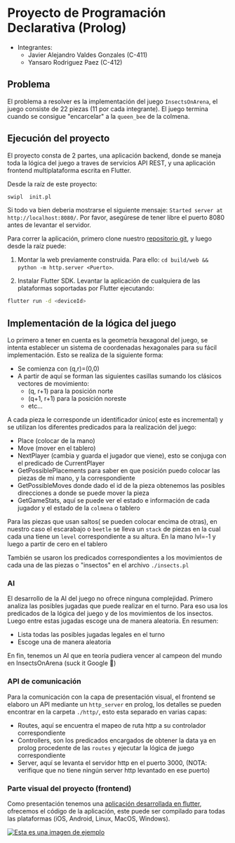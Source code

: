 # Proyecto de Programación Declarativa (Prolog)

- Integrantes:
  - Javier Alejandro Valdes Gonzales (C-411)
  - Yansaro Rodriguez Paez (C-412)

## Problema

El problema a resolver es la implementación del juego `InsectsOnArena`, el juego consiste de 22 piezas (11 por cada integrante). El juego termina cuando se consigue "encarcelar" a la `queen_bee` de la colmena.

## Ejecución del proyecto

El proyecto consta de 2 partes, una aplicación backend, donde se maneja toda la lógica del juego a traves de servicios API REST, y una aplicación frontend multiplataforma escrita en Flutter.

Desde la raíz de este proyecto:

``` bash
swipl  init.pl
```

Si todo va bien deberia mostrarse el siguiente mensaje:
```Started server at http://localhost:8080/```. Por favor, asegúrese de tener libre el puerto 8080 antes de levantar el servidor.

Para correr la aplicación, primero clone nuestro [repositorio git](https://github.com/yarn-rp/hive_game_client.git), y luego desde la raíz puede:

1. Montar la web previamente construida. Para ello: ``` cd build/web && python -m http.server <Puerto> ```.

2. Instalar Flutter SDK. Levantar la aplicación de cualquiera de las plataformas soportadas por Flutter ejecutando:

```bash
flutter run -d <deviceId> 
```

## Implementación de la lógica del juego

Lo primero a tener en cuenta es la geometría hexagonal del juego, se intenta establecer un sistema de coordenadas hexagonales para su fácil implementación. Esto se realiza de la siguiente forma:

- Se comienza con (q,r)=(0,0)
- A partir de aquí se forman las siguientes casillas sumando los clásicos vectores de movimiento:
  - (q, r+1) para la posición norte
  - (q+1, r+1) para la posición noreste
  - etc...

A cada pieza le corresponde un identificador único( este es incremental) y se utilizan los diferentes predicados para la realización del juego:

- Place (colocar de la mano)
- Move (mover en el tablero)
- NextPlayer (cambia y guarda el jugador que viene), esto se conjuga con el predicado de CurrentPlayer
- GetPossiblePlacements para saber en que posición puedo colocar las piezas de mi mano, y la correspondiente
- GetPossibleMoves donde dado el id de la pieza obtenemos las posibles direcciones a donde se puede mover la pieza
- GetGameStats, aquí se puede ver el estado e información de cada jugador y el estado de la `colmena` o tablero

Para las piezas que usan saltos( se pueden colocar encima de otras), en nuestro caso el escarabajo o `beetle` se lleva un `stack` de piezas en la cual cada una tiene un `level` correspondiente a su altura. En la mano lvl=-1 y luego a partir de cero en el tablero

También se usaron los predicados correspondientes a los movimientos de cada una de las piezas o "insectos" en el archivo `./insects.pl`

### AI

El desarrollo de la AI del juego no ofrece ninguna complejidad. Primero analiza las posibles jugadas que puede realizar en el turno. Para eso usa los predicados de la lógica del juego y de los movimientos de los insectos. Luego entre estas jugadas escoge una de manera aleatoria. En resumen:

- Lista todas las posibles jugadas legales en el turno
- Escoge una de manera aleatoria

En fin, tenemos un AI que en teoría pudiera vencer al campeon del mundo en InsectsOnArena (suck it Google 💪)

### API de comunicación

Para la comunicación con la capa de presentación visual, el frontend se elaboro un API mediante un `http_server` en prolog, los detalles se pueden encontrar en la carpeta `./http/`, esto esta separado en varias capas:

- Routes, aquí se encuentra el mapeo de ruta http a su controlador correspondiente
- Controllers, son los predicados encargados de obtener la data ya en prolog procedente de las `routes` y ejecutar la lógica de juego correspondiente
- Server, aquí se levanta el servidor http en el puerto 3000, (NOTA: verifique que no tiene ningún server http levantado en ese puerto)

### Parte visual del proyecto (frontend)

Como presentación tenemos una [aplicación desarrollada en flutter](https://github.com/yarn-rp/hive_game_client.git), ofrecemos el código de la aplicación, este puede ser compilado para todas las plataformas (iOS, Android, Linux, MacOS, Windows).

[![Esta es una imagen de ejemplo](https://ejemplo.com/imagen.jpg)](./pvsp.png)